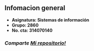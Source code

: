 ## Infomacion general
- **Asignatura: Sistemas de información**
- **Grupo: 2860**
- **No. cta: 314070140**
### _Comparte [Mi repositorio!](https://github.com/Adrian-ICO/Garcia_Chavez)_
